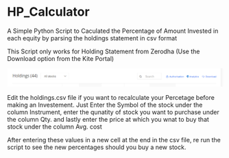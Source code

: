 # HP_Calculator

A Simple Python Script to Caculated the Percentage of Amount Invested in each equity by parsing the holdings statement in csv format

This Script only works for Holding Statement from Zerodha (Use the Download option from the Kite Portal)

<img src ="hp.png">

Edit the holdings.csv file if you want to recalculate your Percetage before making an Investement. Just Enter the Symbol of the stock under the column Instrument, enter the qunatity of stock you want to purchase under the column Qty. and lastly enter the price at which you wnat to buy that stock under the column Avg. cost

After entering these values in a new cell at the end in the csv file, re run the script to see the new percentages should you buy a new stock.
